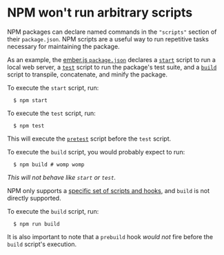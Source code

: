 # NPM won't run arbitrary scripts

NPM packages can declare named commands in the `"scripts"` section of their
`package.json`. NPM scripts are a useful way to run repetitive tasks necessary
for maintaining the package.

As an example, the [ember.js `package.json`][package.json] declares
a [`start`][start] script to run a local web server,
a [`test`][test] script to run the package's test suite, and
a [`build`][build] script to transpile, concatenate, and minify the package.

To execute the `start` script, run:

      $ npm start

To execute the `test` script, run:

      $ npm test

This will execute the [`pretest`][pretest] script before the `test` script.

To execute the `build` script, you would probably expect to run:

      $ npm build # womp womp

*This will not behave like `start` or `test`.*

NPM only supports a [specific set of scripts and hooks][scripts], and `build` is
not directly supported.

To execute the `build` script, run:

      $ npm run build

It is also important to note that a `prebuild` hook *would not* fire before the
`build` script's execution.

[package.json]: https://github.com/emberjs/ember.js/blob/48e115928bcb6b366a621370339354c44aad86b1/package.json
[start]: https://github.com/emberjs/ember.js/blob/48e115928bcb6b366a621370339354c44aad86b1/package.json#L10
[test]: https://github.com/emberjs/ember.js/blob/48e115928bcb6b366a621370339354c44aad86b1/package.json#L8
[pretest]: https://github.com/emberjs/ember.js/blob/48e115928bcb6b366a621370339354c44aad86b1/package.json#L9
[build]: https://github.com/emberjs/ember.js/blob/48e115928bcb6b366a621370339354c44aad86b1/package.json#L6
[scripts]: https://docs.npmjs.com/misc/scripts
